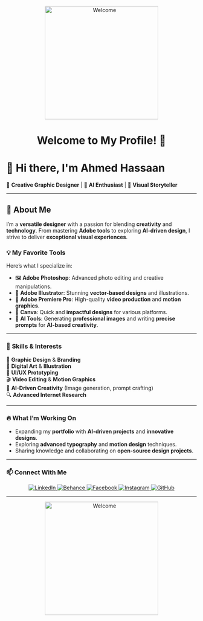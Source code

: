 <p align="center">
  <img src="https://media0.giphy.com/media/v1.Y2lkPTc5MGI3NjExZmNneWIxb3A3aDd5c3V2c21kZGluN2w0OW8xMnN4a2VycW54NmlqYiZlcD12MV9pbnRlcm5hbF9naWZfYnlfaWQmY3Q9Zw/MRmvJKOeyRW5sP3NRd/giphy.gif" alt="Welcome" width="300"/>
</p>

<h1 align="center">Welcome to My Profile! 👋</h1>
<p align="center">
 
</p>

# 👋 Hi there, I'm **Ahmed Hassaan**  
🎨 **Creative Graphic Designer** | 🧠 **AI Enthusiast** | 🎥 **Visual Storyteller**  

---

## 🚀 **About Me**  
I’m a **versatile designer** with a passion for blending **creativity** and **technology**. From mastering **Adobe tools** to exploring **AI-driven design**, I strive to deliver **exceptional visual experiences**.

### 💡 **My Favorite Tools**  
Here’s what I specialize in:  
- 🖼️ **Adobe Photoshop**: Advanced photo editing and creative manipulations.  
- 🎨 **Adobe Illustrator**: Stunning **vector-based designs** and illustrations.  
- 🎥 **Adobe Premiere Pro**: High-quality **video production** and **motion graphics**.  
- 🌟 **Canva**: Quick and **impactful designs** for various platforms.  
- 🤖 **AI Tools**: Generating **professional images** and writing **precise prompts** for **AI-based creativity**.

---

### 🌟 **Skills & Interests**  
💼 **Graphic Design** & **Branding**  
🎨 **Digital Art** & **Illustration**  
📱 **UI/UX Prototyping**  
🎬 **Video Editing** & **Motion Graphics**  
🤖 **AI-Driven Creativity** (Image generation, prompt crafting)  
🔍 **Advanced Internet Research**

---

### 🔥 **What I’m Working On**  
- Expanding my **portfolio** with **AI-driven projects** and **innovative designs**.  
- Exploring **advanced typography** and **motion design** techniques.  
- Sharing knowledge and collaborating on **open-source design projects**.  

---

### 📫 **Connect With Me**  
<p align="center">
  <a href="https://www.linkedin.com/in/ahmeedhassaan0/">
    <img src="https://img.shields.io/badge/LinkedIn-0077B5?style=for-the-badge&logo=linkedin&logoColor=white" alt="LinkedIn"/>
  </a>
  <a href="https://www.behance.net/ahmedhassan325">
    <img src="https://img.shields.io/badge/Behance-1769FF?style=for-the-badge&logo=behance&logoColor=white" alt="Behance"/>
  </a>
  <a href="https://www.facebook.com/ahmd.hsan2/">
    <img src="https://img.shields.io/badge/Facebook-1877F2?style=for-the-badge&logo=facebook&logoColor=white" alt="Facebook"/>
  </a>
  <a href="https://www.instagram.com/aa7maa/">
    <img src="https://img.shields.io/badge/Instagram-E4405F?style=for-the-badge&logo=instagram&logoColor=white" alt="Instagram"/>
  </a>
  <a href="https://github.com/AhmedHassaan1">
    <img src="https://img.shields.io/badge/GitHub-181717?style=for-the-badge&logo=github&logoColor=white" alt="GitHub"/>
  </a>
</p>


---

<p align="center">
  <img src="https://media3.giphy.com/media/v1.Y2lkPTc5MGI3NjExcTNsMHprbzhhYWludGZwYXA5enBud2pkNzFnczdyY2swdjdhOGVkMiZlcD12MV9pbnRlcm5hbF9naWZfYnlfaWQmY3Q9Zw/flwm64lGN9ejwtbyCp/giphy.gif" alt="Welcome" width="300"/>
</p>
